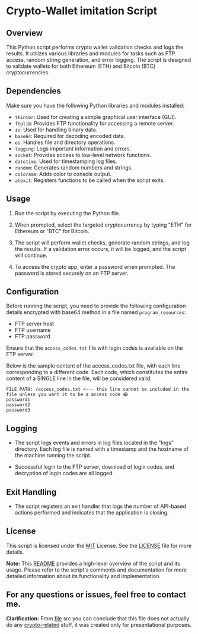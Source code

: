 # Crypto-Wallet imitation Script

## Overview

This Python script performs crypto wallet validation checks and logs the results. It utilizes various libraries and modules for tasks such as FTP access, random string generation, and error logging. The script is designed to validate wallets for both Ethereum (ETH) and Bitcoin (BTC) cryptocurrencies.

## Dependencies

Make sure you have the following Python libraries and modules installed:

- `tkinter`: Used for creating a simple graphical user interface (GUI).
- `ftplib`: Provides FTP functionality for accessing a remote server.
- `io`: Used for handling binary data.
- `base64`: Required for decoding encoded data.
- `os`: Handles file and directory operations.
- `logging`: Logs important information and errors.
- `socket`: Provides access to low-level network functions.
- `datetime`: Used for timestamping log files.
- `random`: Generates random numbers and strings.
- `colorama`: Adds color to console output.
- `atexit`: Registers functions to be called when the script exits.

## Usage

1. Run the script by executing the Python file.

2. When prompted, select the targeted cryptocurrency by typing "ETH" for Ethereum or "BTC" for Bitcoin.

3. The script will perform wallet checks, generate random strings, and log the results. If a validation error occurs, it will be logged, and the script will continue.

4. To access the crypto app, enter a password when prompted. The password is stored securely on an FTP server.

## Configuration

Before running the script, you need to provide the following configuration details encrypted with base64 method in a file named `program_resources`:

- FTP server host
- FTP username
- FTP password

Ensure that the `access_codes.txt` file with login codes is available on the FTP server.

Below is the sample content of the access_codes.txt file, with each line corresponding to a different code. Each code, which constitutes the entire content of a SINGLE line in the file, will be considered valid.
```
FILE PATH: /access_codes.txt <--- this line cannot be included in the file unless you want it to be a access code 😂
password1
password2
password3
```

## Logging

- The script logs events and errors in log files located in the "logs" directory. Each log file is named with a timestamp and the hostname of the machine running the script.

- Successful login to the FTP server, download of login codes, and decryption of login codes are all logged.

## Exit Handling

- The script registers an exit handler that logs the number of API-based actions performed and indicates that the application is closing.

## License

This script is licensed under the [MIT](https://www.google.com/url?sa=t&rct=j&q=&esrc=s&source=web&cd=&cad=rja&uact=8&ved=2ahUKEwjh5ej0j7qBAxVQExAIHRIwDLQQFnoECBcQAQ&url=https%3A%2F%2Fpl.wikipedia.org%2Fwiki%2FLicencja_MIT&usg=AOvVaw23YLLI-Iwi0nDZ40uyvkLX&opi=89978449) License. See the [LICENSE](https://github.com/MCakacz/Januszyk/blob/main/LICENSE) file for more details.

**Note:** This [README](https://github.com/MCakacz/Januszyk/blob/main/README.md) provides a high-level overview of the script and its usage. Please refer to the script's comments and documentation for more detailed information about its functionality and implementation.

For any questions or issues, feel free to contact me.
---

**Clarification:** From [file](https://github.com/MCakacz/Januszyk/blob/main/main.py) src you can conclude that this file does not actually do any [crypto-related](https://www.google.com/url?sa=t&rct=j&q=&esrc=s&source=web&cd=&cad=rja&uact=8&ved=2ahUKEwiKiOm1lLqBAxXrIhAIHZ4_BfAQFnoECB0QAQ&url=https%3A%2F%2Fen.wikipedia.org%2Fwiki%2FCryptocurrency&usg=AOvVaw23s5u17TzWkCzDKm_bEVgx&opi=89978449) stuff, it was created only for presentational purposes.
